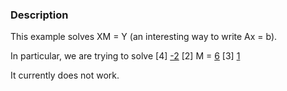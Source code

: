 ### Description
This example solves XM = Y (an interesting way to write Ax = b). 

In particular, we are trying to solve
<source lang="text">
[4]     [-2](1)
[2] M = [6](1)
[3]     [1](2)
</source>

It currently does not work.
